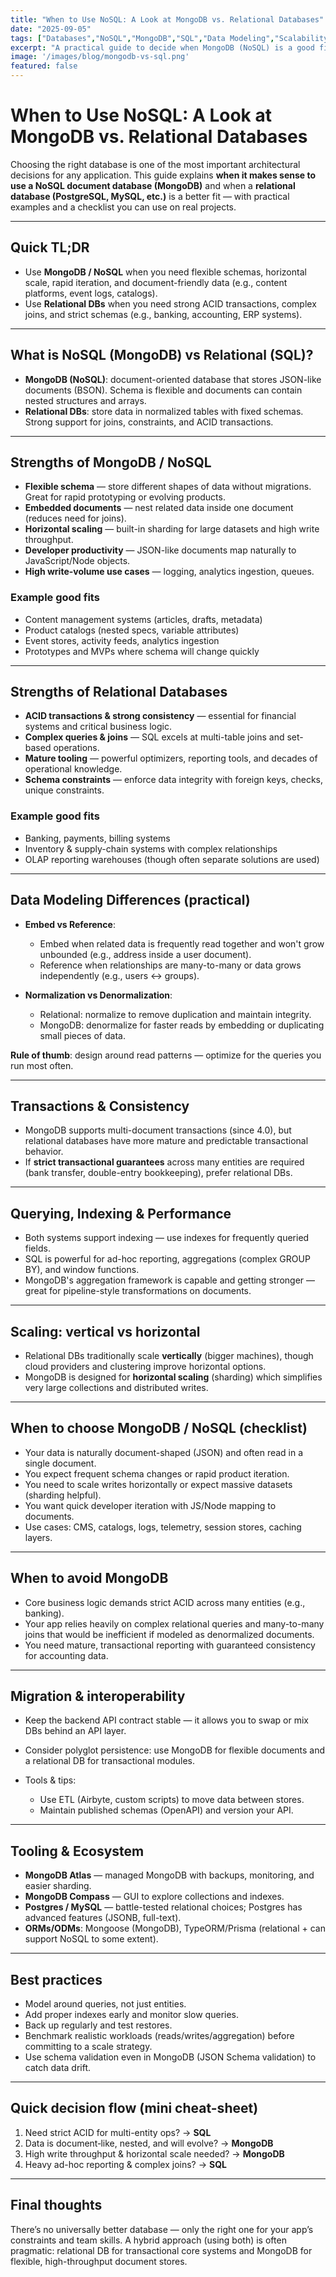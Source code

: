 ```yaml
---
title: "When to Use NoSQL: A Look at MongoDB vs. Relational Databases"
date: "2025-09-05"
tags: ["Databases","NoSQL","MongoDB","SQL","Data Modeling","Scalability"]
excerpt: "A practical guide to decide when MongoDB (NoSQL) is a good fit versus traditional relational databases like PostgreSQL or MySQL."
image: '/images/blog/mongodb-vs-sql.png'
featured: false
---
```


# When to Use NoSQL: A Look at MongoDB vs. Relational Databases

Choosing the right database is one of the most important architectural decisions for any application. This guide explains **when it makes sense to use a NoSQL document database (MongoDB)** and when a **relational database (PostgreSQL, MySQL, etc.)** is a better fit — with practical examples and a checklist you can use on real projects.

---

## Quick TL;DR

* Use **MongoDB / NoSQL** when you need flexible schemas, horizontal scale, rapid iteration, and document-friendly data (e.g., content platforms, event logs, catalogs).
* Use **Relational DBs** when you need strong ACID transactions, complex joins, and strict schemas (e.g., banking, accounting, ERP systems).

---

## What is NoSQL (MongoDB) vs Relational (SQL)?

* **MongoDB (NoSQL)**: document-oriented database that stores JSON-like documents (BSON). Schema is flexible and documents can contain nested structures and arrays.
* **Relational DBs**: store data in normalized tables with fixed schemas. Strong support for joins, constraints, and ACID transactions.

---

## Strengths of MongoDB / NoSQL

* **Flexible schema** — store different shapes of data without migrations. Great for rapid prototyping or evolving products.
* **Embedded documents** — nest related data inside one document (reduces need for joins).
* **Horizontal scaling** — built-in sharding for large datasets and high write throughput.
* **Developer productivity** — JSON-like documents map naturally to JavaScript/Node objects.
* **High write-volume use cases** — logging, analytics ingestion, queues.

### Example good fits

* Content management systems (articles, drafts, metadata)
* Product catalogs (nested specs, variable attributes)
* Event stores, activity feeds, analytics ingestion
* Prototypes and MVPs where schema will change quickly

---

## Strengths of Relational Databases

* **ACID transactions & strong consistency** — essential for financial systems and critical business logic.
* **Complex queries & joins** — SQL excels at multi-table joins and set-based operations.
* **Mature tooling** — powerful optimizers, reporting tools, and decades of operational knowledge.
* **Schema constraints** — enforce data integrity with foreign keys, checks, unique constraints.

### Example good fits

* Banking, payments, billing systems
* Inventory & supply-chain systems with complex relationships
* OLAP reporting warehouses (though often separate solutions are used)

---

## Data Modeling Differences (practical)

* **Embed vs Reference**:

  * Embed when related data is frequently read together and won't grow unbounded (e.g., address inside a user document).
  * Reference when relationships are many-to-many or data grows independently (e.g., users ↔ groups).

* **Normalization vs Denormalization**:

  * Relational: normalize to remove duplication and maintain integrity.
  * MongoDB: denormalize for faster reads by embedding or duplicating small pieces of data.

**Rule of thumb**: design around read patterns — optimize for the queries you run most often.

---

## Transactions & Consistency

* MongoDB supports multi-document transactions (since 4.0), but relational databases have more mature and predictable transactional behavior.
* If **strict transactional guarantees** across many entities are required (bank transfer, double-entry bookkeeping), prefer relational DBs.

---

## Querying, Indexing & Performance

* Both systems support indexing — use indexes for frequently queried fields.
* SQL is powerful for ad-hoc reporting, aggregations (complex GROUP BY), and window functions.
* MongoDB's aggregation framework is capable and getting stronger — great for pipeline-style transformations on documents.

---

## Scaling: vertical vs horizontal

* Relational DBs traditionally scale **vertically** (bigger machines), though cloud providers and clustering improve horizontal options.
* MongoDB is designed for **horizontal scaling** (sharding) which simplifies very large collections and distributed writes.

---

## When to choose MongoDB / NoSQL (checklist)

* Your data is naturally document-shaped (JSON) and often read in a single document.
* You expect frequent schema changes or rapid product iteration.
* You need to scale writes horizontally or expect massive datasets (sharding helpful).
* You want quick developer iteration with JS/Node mapping to documents.
* Use cases: CMS, catalogs, logs, telemetry, session stores, caching layers.

---

## When to avoid MongoDB

* Core business logic demands strict ACID across many entities (e.g., banking).
* Your app relies heavily on complex relational queries and many-to-many joins that would be inefficient if modeled as denormalized documents.
* You need mature, transactional reporting with guaranteed consistency for accounting data.

---

## Migration & interoperability

* Keep the backend API contract stable — it allows you to swap or mix DBs behind an API layer.
* Consider polyglot persistence: use MongoDB for flexible documents and a relational DB for transactional modules.
* Tools & tips:

  * Use ETL (Airbyte, custom scripts) to move data between stores.
  * Maintain published schemas (OpenAPI) and version your API.

---

## Tooling & Ecosystem

* **MongoDB Atlas** — managed MongoDB with backups, monitoring, and easier sharding.
* **MongoDB Compass** — GUI to explore collections and indexes.
* **Postgres / MySQL** — battle-tested relational choices; Postgres has advanced features (JSONB, full-text).
* **ORMs/ODMs**: Mongoose (MongoDB), TypeORM/Prisma (relational + can support NoSQL to some extent).

---

## Best practices

* Model around queries, not just entities.
* Add proper indexes early and monitor slow queries.
* Back up regularly and test restores.
* Benchmark realistic workloads (reads/writes/aggregation) before committing to a scale strategy.
* Use schema validation even in MongoDB (JSON Schema validation) to catch data drift.

---

## Quick decision flow (mini cheat-sheet)

1. Need strict ACID for multi-entity ops? → **SQL**
2. Data is document‑like, nested, and will evolve? → **MongoDB**
3. High write throughput & horizontal scale needed? → **MongoDB**
4. Heavy ad-hoc reporting & complex joins? → **SQL**

---

## Final thoughts

There’s no universally better database — only the right one for your app’s constraints and team skills. A hybrid approach (using both) is often pragmatic: relational DB for transactional core systems and MongoDB for flexible, high-throughput document stores.

